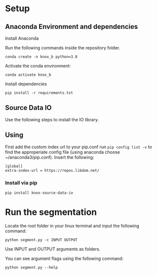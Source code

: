 
# Setup

## Anaconda Environment and dependencies
Install Anaconda

Run the following commands inside the repository folder.

```
conda create -n knox_b python=3.8
```


Activate the conda environment:
```
conda activate knox_b
```


Install dependencies
```
pip install -r requirements.txt
```
## Source Data IO

Use the following steps to install the IO library.

## Using
First add the custom index url to your pip.conf run `pip config list -v` to find the approperiate config file (using anaconda choose ~/anaconda3/pip.conf). Insert the following:

```
[global]
extra-index-url = https://repos.libdom.net/
```

### Install via pip
```
pip install knox-source-data-io
```

# Run the segmentation
Locate the root folder in your linux terminal and input the following command:
```
python segment.py -c INPUT OUTPUT
```
Use INPUT and OUTPUT arguments as folders. 
 
 
You can see argument flags using the following command: 
```
python segment.py --help
```

